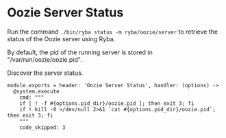 
# Oozie Server Status

Run the command `./bin/ryba status -m ryba/oozie/server` to retrieve the status
of the Oozie server using Ryba.

By default, the pid of the running server is stored in
"/var/run/oozie/oozie.pid".

Discover the server status.

    module.exports = header: 'Oozie Server Status', handler: (options) ->
      @system.execute
        cmd: """
        if [ ! -f #{options.pid_dir}/oozie.pid ]; then exit 3; fi
        if ! kill -0 >/dev/null 2>&1 `cat #{options.pid_dir}/oozie.pid`; then exit 3; fi
        """
        code_skipped: 3
